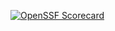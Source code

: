 [![OpenSSF Scorecard](https://api.scorecard.dev/projects/github.com/martnap21/ezcs_firstrepo/badge)](https://scorecard.dev/viewer/?uri=github.com/martnap21/ezcs_firstrepo)
